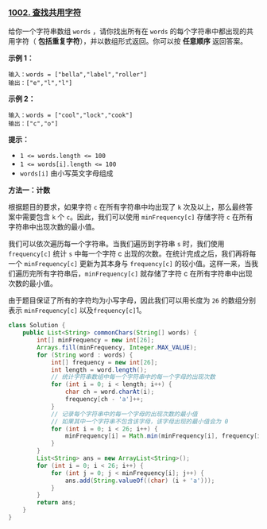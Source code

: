 ### [1002. 查找共用字符](https://leetcode.cn/problems/find-common-characters/)

给你一个字符串数组 `words` ，请你找出所有在 `words` 的每个字符串中都出现的共用字符（ **包括重复字符**），并以数组形式返回。你可以按 **任意顺序** 返回答案。

**示例 1：**

```
输入：words = ["bella","label","roller"]
输出：["e","l","l"]
```

**示例 2：**

```
输入：words = ["cool","lock","cook"]
输出：["c","o"]
```

**提示：**

- `1 <= words.length <= 100`
- `1 <= words[i].length <= 100`
- `words[i]` 由小写英文字母组成

**方法一：计数**

根据题目的要求，如果字符 `c` 在所有字符串中均出现了 `k` 次及以上，那么最终答案中需要包含 `k` 个 `c`。因此，我们可以使用 `minFrequency[c]` 存储字符 `c` 在所有字符串中出现次数的最小值。

我们可以依次遍历每一个字符串。当我们遍历到字符串 `s` 时，我们使用 `frequency[c]` 统计 `s` 中每一个字符 c 出现的次数。在统计完成之后，我们再将每一个 `minFrequency[c]` 更新为其本身与 `frequency[c]` 的较小值。这样一来，当我们遍历完所有字符串后，`minFrequency[c]` 就存储了字符 c 在所有字符串中出现次数的最小值。

由于题目保证了所有的字符均为小写字母，因此我们可以用长度为 `26` 的数组分别表示 `minFrequency[c]` 以及`frequency[c]`1。

~~~java
class Solution {
    public List<String> commonChars(String[] words) {
        int[] minFrequency = new int[26];
        Arrays.fill(minFrequency, Integer.MAX_VALUE);
        for (String word : words) {
            int[] frequency = new int[26];
            int length = word.length();
            // 统计字符串数组中每一个字符串中的每一个字母的出现次数
            for (int i = 0; i < length; i++) {
                char ch = word.charAt(i);
                frequency[ch - 'a']++;
            }
            // 记录每个字符串中的每一个字母的出现次数的最小值
            // 如果其中一个字符串不包含该字母，该字母出现的最小值会为 0
            for (int i = 0; i < 26; i++) {
                minFrequency[i] = Math.min(minFrequency[i], frequency[i]);
            }
        }
        List<String> ans = new ArrayList<String>();
        for (int i = 0; i < 26; i++) {
            for (int j = 0; j < minFrequency[i]; j++) {
                ans.add(String.valueOf((char) (i + 'a')));
            }
        }
        return ans;
    }
}
~~~

